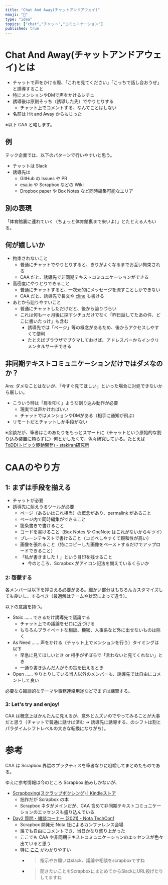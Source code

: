 ```yaml
---
title: "Chat And Away(チャットアンドアウェイ)"
emoji: "🏃"
type: "idea"
topics: ["chat","チャット","コミュニケーション"]
published: true
---
```


# Chat And Away(チャットアンドアウェイ)とは
- チャットで声をかける際、「これを見てください」「こっちで話し合おうぜ」と誘導すること
- 特にメンションやDMで声をかけるシチュ
- 誘導後は原則そっち（誘導した先）でやりとりする
    - チャット上でコメントする、なんてことはしない
- 名前は Hit and Away からもじった

※以下 CAA と略します。

## 例
テック企業では、以下のパターンで行いやすいと思う。

- チャットは Slack
- 誘導先は
    - GitHub の Issues や PR
    - esa.io や Scrapbox などの Wiki
    - Dropbox paper や Box Notes など同時編集可能なエリア

## 別の表現
「体育館裏に連れていく（ちょっと体育館裏まで来いよ）」とたとえる人もいる。

## 何が嬉しいか
- 拘束されないこと
    - 普通にチャットでやりとりすると、きりがよくなるまでお互い拘束される
    - CAA だと、誘導先で非同期テキストコミュニケーションができる
- 高密度にやりとりできること
    - 普通にチャットすると、一次元的にメッセージを流すことしかできない
    - CAA だと、誘導先で長文や [cline](2022-06-19-cline) も書ける
- あとから辿りやすいこと
    - 普通にチャットしただけだと、後から辿りづらい
    - これは何も一ヶ月後に探すシチュだけでなく「昨日話してたあの件、どこに書いたっけ」も含む
        - 誘導先では「ページ」等の概念があるため、後からアクセスしやすくて便利
        - たとえばブラウザでブクマしておけば、アドレスバーからインクリメンタルサーチできる

## 非同期テキストコミュニケーションだけではダメなのか？
Ans: ダメなことはないが、「今すぐ見てほしい」といった場合に対処できないから厳しい。

- こういう時は「肩を叩く」ような割り込み動作が必要
    - 現実では声かければいい
    - チャットではメンションやDMがある（相手に通知が飛ぶ）
- リモートだとチャットしか手段がない

※余談だが、筆者はこのあたりをもっとスマートに（チャットという原始的な割り込み装置に頼らずに）何とかしたくて、色々研究している。たとえば [ToDD(トピック駆動開発) - stakiran研究所](https://scrapbox.io/sta/ToDD(%E3%83%88%E3%83%94%E3%83%83%E3%82%AF%E9%A7%86%E5%8B%95%E9%96%8B%E7%99%BA))

# CAAのやり方

## 1: まずは手段を揃える
- チャットが必要
- 誘導先に耐えうるツールが必要
    - ページ（あるいはこれ相当）の概念があり、permalink があること
    - ページ内で同時編集ができること
    - 箇条書きで書けること
    - コードを書けること（Box Notes や OneNote はこれがないからキツイ）
    - プレーンテキストで書けること（コピペしやすくて親和性が高い）
    - 画像を張れること（特にコピーした画像をペーストするだけでアップロードできること）
    - 「私が書きました！」という目印を残せること
        - 今のところ、Scrapbox がアイコン記法を備えているくらいか

### 2: 啓蒙する
各メンバーは以下を押さえる必要がある。細かい部分はもちろんカスタマイズしても良いし、するべき（最適解はチームや状況によって違う）。

以下の意識を持つ。

- Stoic …… できるだけ誘導先で議論する
    - チャット上での議論をゼロに近づける
    - もちろんプライベートな相談、機密、人事系など外に出せないものは除く
- As Need …… 声をかける（チャット上でメンションを行う）タイミングは以下
    - 早急に見てほしいとき or 相手がずぼらで「言わないと見てくれない」とき
    - 一通り書き込んだ人がその旨を伝えるとき
- Open …… やりとりしている当人以外のメンバーも、誘導先では自由にコメントして良い

必要なら雑談的なテーマや事務連絡用途などでまずは練習する。

### 3: Let's try and enjoy!
CAA は概念上はかんたんに見えるが、意外とムズいのでやってみることが大事だと思う（チャットで普通に話せば済む → 誘導先に誘導する、のシフトは割とパラダイムシフトレベルの大きな転換になりがち）。

# 参考
CAA は Scrapbox 界隈のプラクティスを筆者なりに咀嚼してまとめたものである。

ゆえに参考情報は今のところ Scrapbox 絡みしかないが、

- [Scrapboxing(スクラップボクシング) | Kindleストア](https://www.amazon.co.jp/gp/product/B09YLFQZ29)
    - 拙作だが Scrapbox の本
    - Scrapbox ネタがメインだが、CAA 含めて非同期テキストコミュニケーションのエッセンスも盛り込んでいる
- [Day2 質問・雑談コーナー (2021) - Nota TechConf](https://scrapbox.io/nota-techconf/Day2_%E8%B3%AA%E5%95%8F%E3%83%BB%E9%9B%91%E8%AB%87%E3%82%B3%E3%83%BC%E3%83%8A%E3%83%BC_(2021))
    - Scrapbox 開発元 Nota 社によるカンファレンス会場
    - 誰でも自由にコメントでき、当日かなり盛り上がった
    - ここでも CAA や非同期テキストコミュニケーションのエッセンスが色々出ていると思う
    - 特に [ここ](https://scrapbox.io/nota-techconf/Day2_%E8%B3%AA%E5%95%8F%E3%83%BB%E9%9B%91%E8%AB%87%E3%82%B3%E3%83%BC%E3%83%8A%E3%83%BC_(2021)#6048ad7797c2910000d3de02) がわかりやすい
        - > 指示やお願いはslack、議論や相談をscrapboxですね
        - > 聞きたいことをScrapboxにまとめてからSlackにURL投げたりしてますね
